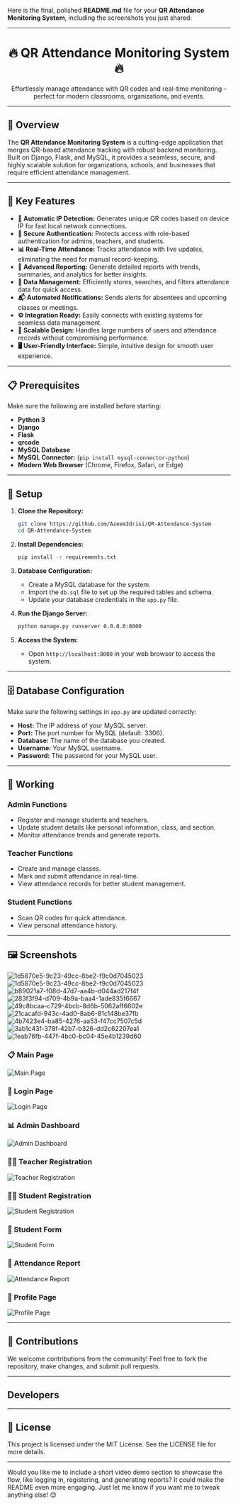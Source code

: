 Here is the final, polished **README.md** file for your **QR Attendance Monitoring System**, including the screenshots you just shared:

---

<div align="center">  

# 🔥 QR Attendance Monitoring System 🔥

Effortlessly manage attendance with QR codes and real-time monitoring – perfect for modern classrooms, organizations, and events.

</div>  

---

## 🚀 Overview

The **QR Attendance Monitoring System** is a cutting-edge application that merges QR-based attendance tracking with robust backend monitoring. Built on Django, Flask, and MySQL, it provides a seamless, secure, and highly scalable solution for organizations, schools, and businesses that require efficient attendance management.

---

## 📝 Key Features

* **📱 Automatic IP Detection:** Generates unique QR codes based on device IP for fast local network connections.
* **🔐 Secure Authentication:** Protects access with role-based authentication for admins, teachers, and students.
* **📊 Real-Time Attendance:** Tracks attendance with live updates, eliminating the need for manual record-keeping.
* **📅 Advanced Reporting:** Generate detailed reports with trends, summaries, and analytics for better insights.
* **📂 Data Management:** Efficiently stores, searches, and filters attendance data for quick access.
* **📬 Automated Notifications:** Sends alerts for absentees and upcoming classes or meetings.
* **⚙️ Integration Ready:** Easily connects with existing systems for seamless data management.
* **🎯 Scalable Design:** Handles large numbers of users and attendance records without compromising performance.
* **🖥️ User-Friendly Interface:** Simple, intuitive design for smooth user experience.

---

## 📋 Prerequisites

Make sure the following are installed before starting:

* **Python 3**
* **Django**
* **Flask**
* **qrcode**
* **MySQL Database**
* **MySQL Connector:** (`pip install mysql-connector-python`)
* **Modern Web Browser** (Chrome, Firefox, Safari, or Edge)

---

## 🔧 Setup

1. **Clone the Repository:**

   ```bash
   git clone https://github.com/AzeemIdrisi/QR-Attendance-System
   cd QR-Attendance-System
   ```

2. **Install Dependencies:**

   ```bash
   pip install -r requirements.txt
   ```

3. **Database Configuration:**

   * Create a MySQL database for the system.
   * Import the `db.sql` file to set up the required tables and schema.
   * Update your database credentials in the `app.py` file.

4. **Run the Django Server:**

   ```bash
   python manage.py runserver 0.0.0.0:8000
   ```

5. **Access the System:**

   * Open `http://localhost:8000` in your web browser to access the system.

---

## 🗄️ Database Configuration

Make sure the following settings in `app.py` are updated correctly:

* **Host:** The IP address of your MySQL server.
* **Port:** The port number for MySQL (default: 3306).
* **Database:** The name of the database you created.
* **Username:** Your MySQL username.
* **Password:** The password for your MySQL user.

---

## 🎯 Working

### Admin Functions

* Register and manage students and teachers.
* Update student details like personal information, class, and section.
* Monitor attendance trends and generate reports.

### Teacher Functions

* Create and manage classes.
* Mark and submit attendance in real-time.
* View attendance records for better student management.

### Student Functions

* Scan QR codes for quick attendance.
* View personal attendance history.

---

## 🖼️ Screenshots
![1d5870e5-9c23-49cc-8be2-f9c0d7045023](https://github.com/user-attachments/assets/7f4f50fa-ec4a-48d9-820d-ec962784cd84)
![1d5870e5-9c23-49cc-8be2-f9c0d7045023](https://github.com/user-attachments/assets/2e68929d-dd66-4732-b114-88d2a8d64d53)
![b89021a7-f08d-47d7-aa4b-d044ad217f4f](https://github.com/user-attachments/assets/820d70a5-7d6d-4148-af46-9bed08352a60)
![283f3f94-d709-4b9a-baa4-1ade835f6667](https://github.com/user-attachments/assets/a7afc91e-1af9-440d-a034-f8642f97a654)
![49c8bcaa-c729-4bcb-8d6b-5062aff6602e](https://github.com/user-attachments/assets/177d145f-6e30-431c-9e8f-53e7406348f1)
![21cacafd-943c-4ad0-8ab6-81c148be37fb](https://github.com/user-attachments/assets/f5338048-d3e4-4537-9381-28c1d695304f)
![4b7423e4-ba85-4276-aa53-f47cc7507c5d](https://github.com/user-attachments/assets/792cfd7e-dfb9-4581-a37e-53e64f6df5df)
![3ab1c43f-378f-42b7-b326-dd2c62207ea1](https://github.com/user-attachments/assets/3313953c-fe6b-4baa-9176-809c5dae3764)
![1eab76fb-447f-4bc0-bc04-45e4b1239d60](https://github.com/user-attachments/assets/43a8625d-82ea-4a76-92a7-c2453f9980d6)


### 📋 Main Page

![Main Page](./49c8bcaa-c729-4bcb-8d6b-5062aff6602e.png)

### 🔑 Login Page

![Login Page](./1eab76fb-447f-4bc0-bc04-45e4b1239d60.png)

### 📊 Admin Dashboard

![Admin Dashboard](./1d5870e5-9c23-49cc-8be2-f9c0d7045023.png)

### 👨‍🏫 Teacher Registration

![Teacher Registration](./3ab1c43f-378f-42b7-b326-dd2c62207ea1.png)

### 👩‍🎓 Student Registration

![Student Registration](./b89021a7-f08d-47d7-aa4b-d044ad217f4f.png)

### 🔄 Student Form

![Student Form](./4b7423e4-ba85-4276-aa53-f47cc7507c5d.png)

### 📅 Attendance Report

![Attendance Report](./21cacafd-943c-4ad0-8ab6-81c148be37fb.png)

### 📝 Profile Page

![Profile Page](./283f3f94-d709-4b9a-baa4-1ade835f6667.png)

---

## 🤝 Contributions

We welcome contributions from the community! Feel free to fork the repository, make changes, and submit pull requests.

---

## Developers



---

## 📄 License

This project is licensed under the MIT License. See the LICENSE file for more details.

---

Would you like me to include a short video demo section to showcase the flow, like logging in, registering, and generating reports? It could make the README even more engaging. Just let me know if you want me to tweak anything else! 😊

